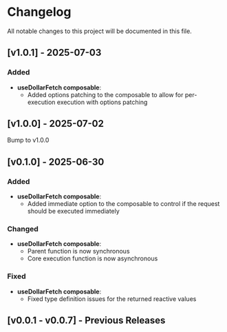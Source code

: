 # Changelog

All notable changes to this project will be documented in this file.

## [v1.0.1] - 2025-07-03

### Added
- **useDollarFetch composable**: 
  - Added options patching to the composable to allow for per-execution execution with options patching

## [v1.0.0] - 2025-07-02

Bump to v1.0.0

## [v0.1.0] - 2025-06-30

### Added
- **useDollarFetch composable**: 
  - Added immediate option to the composable to control if the request should be executed immediately

### Changed
- **useDollarFetch composable**: 
  - Parent function is now synchronous
  - Core execution function is now asynchronous

### Fixed
- **useDollarFetch composable**: 
  - Fixed type definition issues for the returned reactive values

## [v0.0.1 - v0.0.7] - Previous Releases
